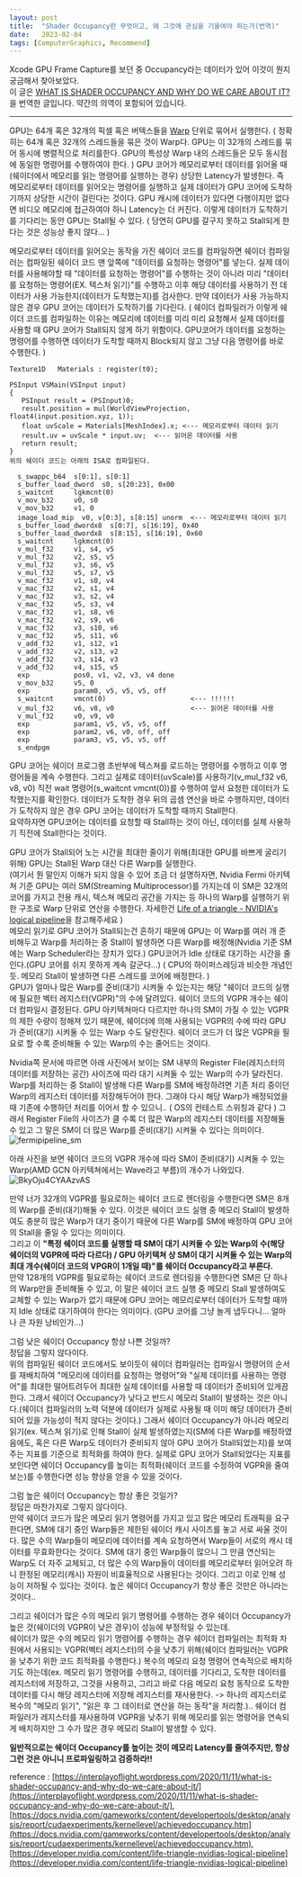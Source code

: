 ```yaml
---
layout: post
title:  "Shader Occupancy란 무엇이고, 왜 그것에 관심을 기울여야 하는가(번역)"
date:   2023-02-04
tags: [ComputerGraphics, Recommend]
---         
```

  
Xcode GPU Frame Capture를 보던 중 Occupancy라는 데이터가 있어 이것이 뭔지 궁금해서 찾아보았다.       
이 글은 [WHAT IS SHADER OCCUPANCY AND WHY DO WE CARE ABOUT IT?](https://interplayoflight.wordpress.com/2020/11/11/what-is-shader-occupancy-and-why-do-we-care-about-it/)을 번역한 글입니다. 약간의 의역이 포함되어 있습니다.

-----------------------               


GPU는 64개 혹은 32개의 픽셀 혹은 버텍스들을 [Warp](https://developer.nvidia.com/content/life-triangle-nvidias-logical-pipeline) 단위로 묶어서 실행한다. ( 정확히는 64개 혹은 32개의 스레드들을 묶은 것이 Warp다. GPU는 이 32개의 스레드를 묶어 동시에 병렬적으로 처리를한다. GPU의 특성상 Warp 내의 스레드들은 모두 동시점에 동일한 명령어를 수행하여야 한다. ) GPU 코어가 메모리로부터 데이터를 읽어올 때(쉐이더에서 메모리를 읽는 명령어를 실행하는 경우) 상당한 Latency가 발생한다. 즉 메모리로부터 데이터를 읽어오는 명령어를 실행하고 실제 데이터가 GPU 코어에 도착하기까지 상당한 시간이 걸린다는 것이다. GPU 캐시에 데이터가 있다면 다행이지만 없다면 비디오 메모리에 접근하여야 하니 Latency는 더 커진다. 이렇게 데이터가 도착하기를 기다리는 동안 GPU는 Stall될 수 있다. ( 당연히 GPU를 갈구지 못하고 Stall되게 한다는 것은 성능상 좋지 않다... )         

메모리로부터 데이터를 읽어오는 동작을 가진 쉐이더 코드를 컴파일하면 쉐이더 컴파일러는 컴파일된 쉐이더 코드 맨 앞쪽에 "데이터를 요청하는 명령어"를 넣는다. 실제 데이터를 사용해야할 때 "데이터를 요청하는 명령어"를 수행하는 것이 아니라 미리 "데이터를 요청하는 명령어(EX. 텍스처 읽기)"를 수행하고 이후 해당 데이터를 사용하기 전 데이터가 사용 가능한지(데이터가 도착했는지)를 검사한다. 만약 데이터가 사용 가능하지 않은 경우 GPU 코어는 데이터가 도착하기를 기다린다. ( 쉐이더 컴파일러가 이렇게 쉐이더 코드를 컴파일하는 이유는 메모리에 데이터를 미리 미리 요청해서 실제 데이터를 사용할 때 GPU 코어가 Stall되지 않게 하기 위함이다. GPU코어가 데이터를 요청하는 명령어를 수행하면 데이터가 도착할 때까지 Block되지 않고 그냥 다음 명령어를 바로 수행한다. )

```
Texture1D	Materials : register(t0);
 
PSInput VSMain(VSInput input)
{
   PSInput result = (PSInput)0; 
   result.position = mul(WorldViewProjection, float4(input.position.xyz, 1));
   float uvScale = Materials[MeshIndex].x; <--- 메모리로부터 데이터 읽기
   result.uv = uvScale * input.uv;  <--- 읽어온 데이터를 사용
   return result;
}
위의 쉐이더 코드는 아래의 ISA로 컴파일된다.

  s_swappc_b64  s[0:1], s[0:1]                          
  s_buffer_load_dword  s0, s[20:23], 0x00               
  s_waitcnt     lgkmcnt(0)                              
  v_mov_b32     v0, s0                                  
  v_mov_b32     v1, 0                                   
  image_load_mip  v0, v[0:3], s[8:15] unorm  <--- 메모리로부터 데이터 읽기      
  s_buffer_load_dwordx8  s[0:7], s[16:19], 0x40         
  s_buffer_load_dwordx8  s[8:15], s[16:19], 0x60        
  s_waitcnt     lgkmcnt(0)                              
  v_mul_f32     v1, s4, v5                              
  v_mul_f32     v2, s5, v5                              
  v_mul_f32     v3, s6, v5                              
  v_mul_f32     v5, s7, v5                              
  v_mac_f32     v1, s0, v4                              
  v_mac_f32     v2, s1, v4                              
  v_mac_f32     v3, s2, v4                              
  v_mac_f32     v5, s3, v4                              
  v_mac_f32     v1, s8, v6                              
  v_mac_f32     v2, s9, v6                              
  v_mac_f32     v3, s10, v6                             
  v_mac_f32     v5, s11, v6                             
  v_add_f32     v1, s12, v1                             
  v_add_f32     v2, s13, v2                             
  v_add_f32     v3, s14, v3                             
  v_add_f32     v4, s15, v5                             
  exp           pos0, v1, v2, v3, v4 done               
  v_mov_b32     v5, 0                                   
  exp           param0, v5, v5, v5, off                 
  s_waitcnt     vmcnt(0)                     <--- !!!!!!          
  v_mul_f32     v6, v8, v0                   <--- 읽어온 데이터를 사용          
  v_mul_f32     v0, v9, v0                              
  exp           param1, v5, v5, v5, off                 
  exp           param2, v6, v0, off, off                
  exp           param3, v5, v5, v5, off                 
  s_endpgm                                              
```

GPU 코어는 쉐이더 프로그램 초반부에 텍스쳐를 로드하는 명령어를 수행하고 이후 명령어들을 계속 수행한다. 그리고 실제로 데이터(uvScale)를 사용하기(v_mul_f32     v6, v8, v0) 직전 wait 명령어(s_waitcnt     vmcnt(0))를 수행하여 앞서 요청한 데이터가 도착했는지를 확인한다. 데이터가 도착한 경우 뒤의 곱셈 연산을 바로 수행하지만, 데이터가 도착하지 않은 경우 GPU 코어는 데이터가 도착할 때까지 Stall한다.          
요약하자면 GPU코어는 데이터를 요청할 때 Stall하는 것이 아닌, 데이터를 실제 사용하기 직전에 Stall한다는 것이다.       

GPU 코어가 Stall되어 노는 시간을 최대한 줄이기 위해(최대한 GPU를 바쁘게 굴리기 위해) GPU는 Stall된 Warp 대신 다른 Warp를 실행한다.      
(여기서 뭔 말인지 이해가 되지 않을 수 있어 조금 더 설명하자면, Nvidia Fermi 아키텍쳐 기준 GPU는 여러 SM(Streaming Multiprocessor)를 가지는데 이 SM은 32개의 코어를 가지고 전용 캐시, 텍스쳐 메모리 공간을 가지는 등 하나의 Warp를 실행하기 위한 구조로 Warp 단위로 연산을 수행한다. 자세한건 [Life of a triangle - NVIDIA's logical pipeline](https://developer.nvidia.com/content/life-triangle-nvidias-logical-pipeline)을 참고해주세요 )       
메모리 읽기로 GPU 코어가 Stall되는건 흔하기 때문에 GPU는 이 Warp를 여러 개 준비해두고 Warp를 처리하는 중 Stall이 발생하면 다른 Warp를 배정해(Nvidia 기준 SM에는 Warp Scheduler라는 장치가 있다.) GPU코어가 Idle 상태로 대기하는 시간을 줄인다.(GPU 코어를 쉬지 못하게 계속 갈군다...) ( CPU의 하이퍼스레딩과 비슷한 개념인듯. 메모리 Stall이 발생하면 다른 스레드를 코어에 배정한다. )          
GPU가 얼마나 많은 Warp를 준비(대기) 시켜둘 수 있는지는 해당 "쉐이더 코드의 실행에 필요한 벡터 레지스터(VGPR)"의 수에 달려있다. 쉐이더 코드의 VGPR 개수는 쉐이더 컴파일시 결정된다. GPU 아키텍쳐마다 다르지만 하나의 SM이 가질 수 있는 VGPR의 제한 수량이 정해져 있기 때문에, 쉐이더에 의해 사용되는 VGPR의 수에 따라 GPU가 준비(대기) 시켜둘 수 있는 Warp 수도 달란진다. 쉐이더 코드가 더 많은 VGPR을 필요로 할 수록 준비해둘 수 있는 Warp의 수는 줄어드는 것이다.      
             
Nvidia쪽 문서에 따르면 아래 사진에서 보이는 SM 내부의 Register File(레지스터의 데이터를 저장하는 공간) 사이즈에 따라 대기 시켜둘 수 있는 Warp의 수가 달라진다. Warp를 처리하는 중 Stall이 발생해 다른 Warp를 SM에 배정하려면 기존 처리 중이던 Warp의 레지스터 데이터를 저장해두어야 한다. 그래야 다시 해당 Warp가 배정되었을 때 기존에 수행하던 처리를 이어서 할 수 있으니.. ( OS의 컨테스트 스위칭과 같다 ) 그래서 Register File의 사이즈가 클 수록 더 많은 Warp의 레지스터 데이터를 저장해둘 수 있고 그 말은 SM이 더 많은 Warp를 준비(대기) 시켜둘 수 있다는 의미이다.             
![fermipipeline_sm](https://user-images.githubusercontent.com/33873804/216777763-9b7a23f4-e8e1-409f-8e05-133858ce13ae.png)              
                
아래 사진을 보면 쉐이더 코드의 VGPR 개수에 따라 SM이 준비(대기) 시켜둘 수 있는 Warp(AMD GCN 아키텍쳐에서는 Wave라고 부름)의 개수가 나와있다.    
![BkyOju4CYAAzvAS](https://user-images.githubusercontent.com/33873804/216778000-c7ecae90-9223-49dd-8b0e-817db1dd357c.jpg)        
        
만약 너가 32개의 VGPR를 필요로하는 쉐이더 코드로 렌더링을 수행한다면 SM은 8개의 Warp를 준비(대기)해둘 수 있다. 이것은 쉐이더 코드 실행 중 메모리 Stall이 발생하여도 충분히 많은 Warp가 대기 중이기 때문에 다른 Warp를 SM에 배정하여 GPU 코어의 Stall을 줄일 수 있다는 의미이다.           
그리고 이 **"특정 쉐이더 코드를 실행할 때 SM이 대기 시켜둘 수 있는 Warp의 수(해당 쉐이더의 VGPR에 따라 다르다) / GPU 아키텍쳐 상 SM이 대기 시켜둘 수 있는 Warp의 최대 개수(쉐이더 코드의 VPGR이 1개일 때)"를 쉐이더 Occupancy라고 부른다.**                   
만약 128개의 VGPR를 필요로하는 쉐이더 코드로 렌더링을 수행한다면 SM은 단 하나의 Warp만을 준비해둘 수 있고, 이 말은 쉐이더 코드 실행 중 메모리 Stall 발생하여도 교체할 수 있는 Warp가 없기 때문에 GPU 코어는 메모리로부터 데이터가 도착할 때까지 Idle 상태로 대기하여야 한다는 의미이다. (GPU 코어를 그냥 놀게 냅두다니... 얼마나 큰 자원 낭비인가...)           
          
그럼 낮은 쉐이더 Occupancy 항상 나쁜 것일까?             
정답을 그렇지 않다이다.           
위의 컴파일된 쉐이더 코드에서도 보이듯이 쉐이더 컴파일러는 컴파일시 명령어의 순서를 재배치하여 "메모리에 데이터를 요청하는 명령어"와 "실제 데이터를 사용하는 명령어"를 최대한 떨어트려두어 최대한 실제 데이터를 사용할 때 데이터가 준비되어 있게끔 한다. 그래서 쉐이더 Occupancy가 낮다고 반드시 메모리 Stall이 발생하는 것은 아니다.(쉐이더 컴파일러의 노력 덕분에 데이터가 실제로 사용될 때 이미 해당 데이터가 준비되어 있을 가능성이 적지 않다는 것이다.) 그래서 쉐이더 Occupancy가 아니라 메모리 읽기(ex. 텍스쳐 읽기)로 인해 Stall이 실제 발생하였는지(SM에 다른 Warp를 배정하였음에도, 혹은 다른 Warp도 데이터가 준비되지 않아 GPU 코어가 Stall되었는지)를 보여주는 지표를 기준으로 최적화를 하여야 한다. 실제로 GPU 코어가 Stall되었다는 지표를 보인다면 쉐이더 Occupancy를 높이는 최적화(쉐이더 코드를 수정하여 VGPR을 줄여보는)를 수행한다면 성능 향상을 얻을 수 있을 것이다.                                                                         
           
그럼 높은 쉐이더 Occupancy는 항상 좋은 것일가?            
정답은 마찬가지로 그렇지 않다이다.         
만약 쉐이더 코드가 많은 메모리 읽기 명령어를 가지고 있고 많은 메모리 트래픽을 요구한다면, SM에 대기 중인 Warp들은 제한된 쉐이더 캐시 사이즈를 놓고 서로 싸울 것이다. 많은 수의 Warp들이 메모리에 데이터를 계속 요청하면서 Warp들이 서로의 캐시 데이터를 무효화한다는 것이다. SM에 대기 중인 Warp들이 많으니 그 만큼 연산되는 Warp도 더 자주 교체되고, 더 많은 수의 Warp들이 데이터를 메모리로부터 읽어오려 하니 한정된 메모리(캐시) 자원이 비효율적으로 사용된다는 것이다. 그리고 이로 인해 성능이 저하될 수 있다는 것이다. 높은 쉐이더 Occupancy가 항상 좋은 것만은 아니라는 것이다..          
                                        
그리고 쉐이더가 많은 수의 메모리 읽기 명령어를 수행하는 경우 쉐이더 Occupancy가 높은 것(쉐이더의 VGPR이 낮은 경우)이 성능에 부정적일 수 있는데.       
쉐이더가 많은 수의 메모리 읽기 명령어를 수행하는 경우 쉐이더 컴파일러는 최적화 차원에서 사용되는 VGPR(벡터 레지스터)의 수을 낮추기 위해(쉐이더 컴파일러는 VGPR을 낮추기 위한 코드 최적화를 수행한다.) 복수의 메모리 요청 명령어 연속적으로 배치하기도 하는데(ex. 메모리 읽기 명령어를 수행하고, 데이터를 기다리고, 도착한 데이터를 레지스터에 저장하고, 그것을 사용하고, 그리고 바로 다음 메모리 요청 동작으로 도착한 데이터를 다시 해당 레지스터에 저장해 레지스터를 재사용한다. -> 하나의 레지스터로 복수의 "메모리 읽기", "읽은 후 그 데이터로 연산을 하는 동작"을 처리함.).. 쉐이더 컴파일러가 레지스터를 재사용하여 VGPR을 낮추기 위해 메모리를 읽는 명령어을 연속되게 배치하지만 그 수가 많은 경우 메모리 Stall이 발생할 수 있다.               
            
**일반적으로는 쉐이더 Occupancy를 높이는 것이 메모리 Latency를 줄여주지만, 항상 그런 것은 아니니 프로파일링하고 검증하라!!**            
                  

reference : [https://interplayoflight.wordpress.com/2020/11/11/what-is-shader-occupancy-and-why-do-we-care-about-it/](https://interplayoflight.wordpress.com/2020/11/11/what-is-shader-occupancy-and-why-do-we-care-about-it/), [https://docs.nvidia.com/gameworks/content/developertools/desktop/analysis/report/cudaexperiments/kernellevel/achievedoccupancy.htm](https://docs.nvidia.com/gameworks/content/developertools/desktop/analysis/report/cudaexperiments/kernellevel/achievedoccupancy.htm), [https://developer.nvidia.com/content/life-triangle-nvidias-logical-pipeline](https://developer.nvidia.com/content/life-triangle-nvidias-logical-pipeline)
